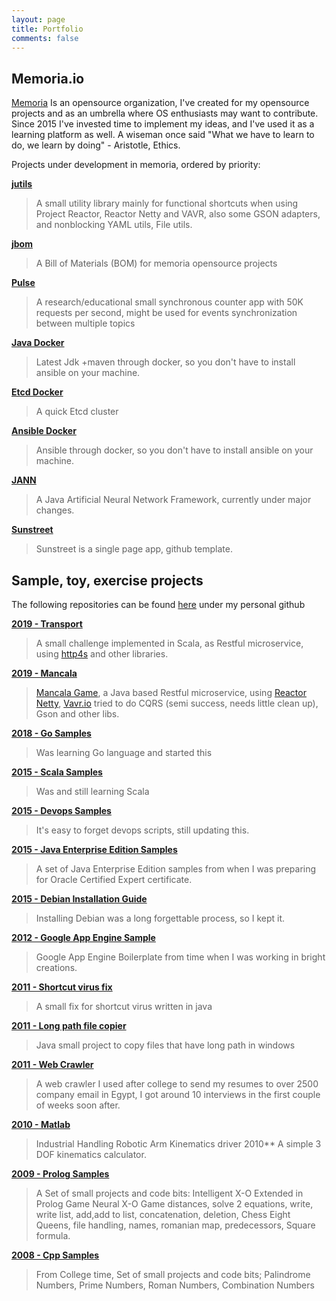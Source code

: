 ```yaml
---
layout: page
title: Portfolio
comments: false
---
```


## Memoria.io
[Memoria](https://memoria.io) Is an opensource organization, I've created for my opensource projects and as an umbrella where OS enthusiasts may want to contribute. 
Since 2015 I've invested time to implement my ideas, and I've used it as a learning platform as well.
A wiseman once said "What we have to learn to do, we learn by doing" - Aristotle, Ethics.    

Projects under development in memoria, ordered by priority:

**[jutils](https://github.com/memoria-io/jutils)**
> A small utility library mainly for functional shortcuts when using Project Reactor, Reactor Netty and VAVR,
> also some GSON adapters, and nonblocking YAML utils, File utils.


**[jbom](https://github.com/memoria-io/jbom)**
> A Bill of Materials (BOM) for memoria opensource projects

**[Pulse](https://github.com/memoria-io/pulse)**
> A research/educational small synchronous counter app with 50K requests per second, might be used for events synchronization between multiple topics  
    
**[Java Docker](https://github.com/memoria-io/ansible-docker)**
> Latest Jdk +maven through docker, so you don't have to install ansible on your machine.

**[Etcd Docker](https://github.com/memoria-io/etcd-docker)**
> A quick Etcd cluster

**[Ansible Docker](https://github.com/memoria-io/ansible-docker)**
> Ansible through docker, so you don't have to install ansible on your machine.

**[JANN](https://github.com/memoria-io/jann)**
> A Java Artificial Neural Network Framework, currently under major changes.

**[Sunstreet](https://github.com/memoria-io/sunstreet)**
> Sunstreet is a single page app, github template.

## Sample, toy, exercise projects
The following repositories can be found [here](https://github.com/IsmailMarmoush?tab=repositories) under my personal github

**[2019 - Transport](https://github.com/IsmailMarmoush/transport)**
> A small challenge implemented in Scala, as Restful microservice, using [http4s](https://http4s.org/) and other libraries.

**[2019 - Mancala](https://github.com/IsmailMarmoush/mancala)**
> [Mancala Game](https://en.wikipedia.org/wiki/Mancala), a Java based Restful microservice, 
> using [Reactor Netty](https://projectreactor.io/), [Vavr.io](https://Vavr.io) 
> tried to do CQRS (semi success, needs little clean up), Gson and other libs.

**[2018 - Go Samples](https://github.com/IsmailMarmoush/go-samples)**
> Was learning Go language and started this

**[2015 - Scala Samples](https://github.com/IsmailMarmoush/scala-samples)**
> Was and still learning Scala

**[2015 - Devops Samples](https://github.com/IsmailMarmoush/devops-samples)**
> It's easy to forget devops scripts, still updating this.

**[2015 - Java Enterprise Edition Samples](https://github.com/IsmailMarmoush/java-eesamples)**
> A set of Java Enterprise Edition samples from when I was preparing for Oracle Certified Expert certificate.

**[2015 - Debian Installation Guide](https://github.com/IsmailMarmoush/debian)**
> Installing Debian was a long forgettable process, so I kept it.

**[2012 - Google App Engine Sample](https://github.com/IsmailMarmoush/java-googleappengine)**
> Google App Engine Boilerplate from time when I was working in bright creations.

**[2011 - Shortcut virus fix](https://github.com/IsmailMarmoush/java-shortcutvirusfix)**
> A small fix for shortcut virus written in java

**[2011 - Long path file copier](https://github.com/IsmailMarmoush/java-longpath)**
> Java small project to copy files that have long path in windows

**[2011 - Web Crawler](https://github.com/IsmailMarmoush/java-webcrawler)**
> A web crawler I used after college to send my resumes to over 2500 company email in Egypt,
> I got around 10 interviews in the first couple of weeks soon after.

**[2010 - Matlab](https://github.com/IsmailMarmoush/matlab-samples)**
> Industrial Handling Robotic Arm Kinematics driver 2010** A simple 3 DOF kinematics calculator.

**[2009 - Prolog Samples](https://github.com/IsmailMarmoush/prolog-samples)**
> A Set of small projects and code bits:
> Intelligent X-O Extended in Prolog Game
> Neural X-O Game
> distances, solve 2 equations, write, write list, add,add to list, concatenation, deletion, Chess Eight Queens, file handling, names, romanian map, predecessors, Square formula.

**[2008 - Cpp Samples](https://github.com/IsmailMarmoush/cpp-samples)**
> From College time, Set of small projects and code bits; Palindrome Numbers, Prime Numbers, Roman Numbers, Combination Numbers
